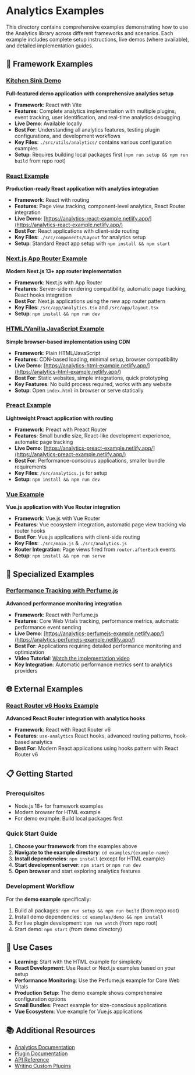 # Analytics Examples

This directory contains comprehensive examples demonstrating how to use the Analytics library across different frameworks and scenarios. Each example includes complete setup instructions, live demos (where available), and detailed implementation guides.

## 🚀 Framework Examples

### [Kitchen Sink Demo](./demo)
**Full-featured demo application with comprehensive analytics setup**
- **Framework**: React with Vite
- **Features**: Complete analytics implementation with multiple plugins, event tracking, user identification, and real-time analytics debugging
- **Live Demo**: Available locally
- **Best For**: Understanding all analytics features, testing plugin configurations, and development workflows
- **Key Files**: `./src/utils/analytics/` contains various configuration examples
- **Setup**: Requires building local packages first (`npm run setup && npm run build` from repo root)

### [React Example](./react)
**Production-ready React application with analytics integration**
- **Framework**: React with routing
- **Features**: Page view tracking, component-level analytics, React Router integration
- **Live Demo**: [https://analytics-react-example.netlify.app/](https://analytics-react-example.netlify.app/)
- **Best For**: React applications with client-side routing
- **Key Files**: `./src/components/Layout` for analytics setup
- **Setup**: Standard React app setup with `npm install && npm start`

### [Next.js App Router Example](./nextjs-app-router)
**Modern Next.js 13+ app router implementation**
- **Framework**: Next.js with App Router
- **Features**: Server-side rendering compatibility, automatic page tracking, React hooks integration
- **Best For**: Next.js applications using the new app router pattern
- **Key Files**: `/src/app/analytics.tsx` and `/src/app/layout.tsx`
- **Setup**: `npm install && npm run dev`

### [HTML/Vanilla JavaScript Example](./vanilla-html)
**Simple browser-based implementation using CDN**
- **Framework**: Plain HTML/JavaScript
- **Features**: CDN-based loading, minimal setup, browser compatibility
- **Live Demo**: [https://analytics-html-example.netlify.app/](https://analytics-html-example.netlify.app/)
- **Best For**: Static websites, simple integrations, quick prototyping
- **Key Features**: No build process required, works with any website
- **Setup**: Open `index.html` in browser or serve statically

### [Preact Example](./preact)
**Lightweight Preact application with routing**
- **Framework**: Preact with Preact Router
- **Features**: Small bundle size, React-like development experience, automatic page tracking
- **Live Demo**: [https://analytics-preact-example.netlify.app/](https://analytics-preact-example.netlify.app/)
- **Best For**: Performance-conscious applications, smaller bundle requirements
- **Key Files**: `/src/analytics.js` for setup
- **Setup**: `npm install && npm run dev`

### [Vue Example](./vue)
**Vue.js application with Vue Router integration**
- **Framework**: Vue.js with Vue Router
- **Features**: Vue ecosystem integration, automatic page view tracking via router hooks
- **Best For**: Vue.js applications with client-side routing
- **Key Files**: `./src/main.js` & `./src/analytics.js`
- **Router Integration**: Page views fired from `router.afterEach` events
- **Setup**: `npm install && npm run serve`

## 🔧 Specialized Examples

### [Performance Tracking with Perfume.js](./using-perfumejs)
**Advanced performance monitoring integration**
- **Framework**: React with Perfume.js
- **Features**: Core Web Vitals tracking, performance metrics, automatic performance event sending
- **Live Demo**: [https://analytics-perfumejs-example.netlify.app/](https://analytics-perfumejs-example.netlify.app/)
- **Best For**: Applications requiring detailed performance monitoring and optimization
- **Video Tutorial**: [Watch the implementation video](https://www.youtube.com/watch?v=9DZAVpAubtQ)
- **Key Integration**: Automatic performance metrics sent to analytics providers

## 🌐 External Examples

### [React Router v6 Hooks Example](https://github.com/DavidWells/use-analytics-with-react-router-demo)
**Advanced React Router integration with analytics hooks**
- **Framework**: React with React Router v6
- **Features**: `use-analytics` React hooks, advanced routing patterns, hook-based analytics
- **Best For**: Modern React applications using hooks pattern with React Router v6

## 📋 Getting Started

### Prerequisites
- Node.js 18+ for framework examples
- Modern browser for HTML example
- For demo example: Build local packages first

### Quick Start Guide

1. **Choose your framework** from the examples above
2. **Navigate to the example directory**: `cd examples/{example-name}`
3. **Install dependencies**: `npm install` (except for HTML example)
4. **Start development server**: `npm start` or `npm run dev`
5. **Open browser** and start exploring analytics features

### Development Workflow

For the **demo example** specifically:
1. Build all packages: `npm run setup && npm run build` (from repo root)
2. Install demo dependencies: `cd examples/demo && npm install`
3. For live plugin development: `npm run watch` (from repo root)
4. Start demo: `npm start` (from demo directory)

## 🎯 Use Cases

- **Learning**: Start with the HTML example for simplicity
- **React Development**: Use React or Next.js examples based on your setup
- **Performance Monitoring**: Use the Perfume.js example for Core Web Vitals
- **Production Setup**: The demo example shows comprehensive configuration options
- **Small Bundles**: Preact example for size-conscious applications
- **Vue Ecosystem**: Vue example for Vue.js applications

## 📚 Additional Resources

- [Analytics Documentation](../README.md)
- [Plugin Documentation](../packages/)
- [API Reference](../site/main/source/api.md)
- [Writing Custom Plugins](../site/main/source/plugins/writing-plugins.md)
